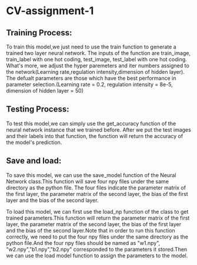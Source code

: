 # CV-assignment-1
## Training Process:
To train this model,we just need to use the train function to generate a trained two layer neural network.
The inputs of the function are train_image, train_label with one hot coding, test_image, test_label with one hot coding.
What's more, we adjust the hyper paremeters and iter numbers assigned to the network(Learning rate,regulation intensity,dimension of hidden layer). The defualt parameters are those which have the best performance in parameter selection.(Learning rate = 0.2, regulation intensity = 8e-5, dimension of hidden layer = 50)

## Testing Process:
To test this model,we can simply use the get_accuracy function of the neural network instance that we trained before. After we put the test images and their labels into that function, the function will return the accuracy of the model's prediction.

## Save and load:
To save this model, we can use the save_model function of the Neural Network class.This function will save four npy files under the same directory as the python file.
The four files indicate the parameter matrix of the first layer, the parameter matrix of the second layer, the bias of the first layer and the bias of the second layer.

To load this model, we can first use the load_np function of the class to get trained parameters.This function will return the parameter matrix of the first layer, the parameter matrix of the second layer, the bias of the first layer and the bias of the second layer.Note that in order to run this function correctly, we need to put the four npy files under the same directory as the python file.And the four npy files should be named as "w1.npy", "w2.npy","b1.npy","b2.npy" corresponded to the parameters it stored.Then we can use the load model function to assign the parameters to the model.
